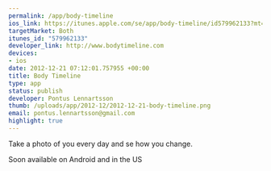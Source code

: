 ```yaml
--- 
permalink: /app/body-timeline
ios_link: https://itunes.apple.com/se/app/body-timeline/id579962133?mt=8
targetMarket: Both
itunes_id: "579962133"
developer_link: http://www.bodytimeline.com
devices: 
- ios
date: 2012-12-21 07:12:01.757955 +00:00
title: Body Timeline
type: app
status: publish
developer: Pontus Lennartsson
thumb: /uploads/app/2012-12/2012-12-21-body-timeline.png
email: pontus.lennartsson@gmail.com
highlight: true
---
```


Take a photo of you every day and se how you change.

Soon available on Android and in the US
